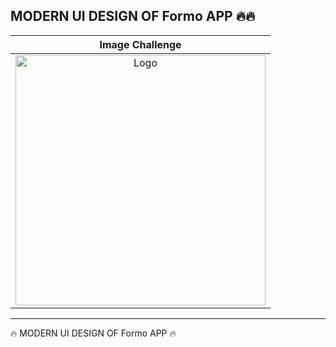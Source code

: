 <h2>MODERN UI DESIGN OF Formo  APP  🔥🔥</h2>

<table>
<thead>

<tr>
  
  
  <th align="center">Image Challenge</th>


</tr>
  
</thead>

<tbody>
  
<tr>
  
  <td align="center">
   <a target="_blank" rel="" href="https://user-images.githubusercontent.com/69757558/227772511-2b093909-e149-4272-9b42-f2d220ba776a.png">
   <img src="https://raw.githubusercontent.com/abenkoula71/new-project/main/Screenshot%202023-04-23%20035038.png" alt="Logo" with="200" height="400"/>
   </a>
  </td>
   

 
 </tr>
  
  
</tbody>
  
  
</table>


<hr>






 🔥 MODERN UI DESIGN OF Formo APP  🔥
